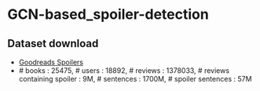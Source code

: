 # GCN-based_spoiler-detection

## Dataset download
* [Goodreads Spoilers](https://cseweb.ucsd.edu/~jmcauley/datasets.html#spoilers)
* \# books : 25475, # users : 18892, # reviews : 1378033, # reviews containing spoiler : 9M, # sentences : 1700M, # spoiler sentences : 57M
